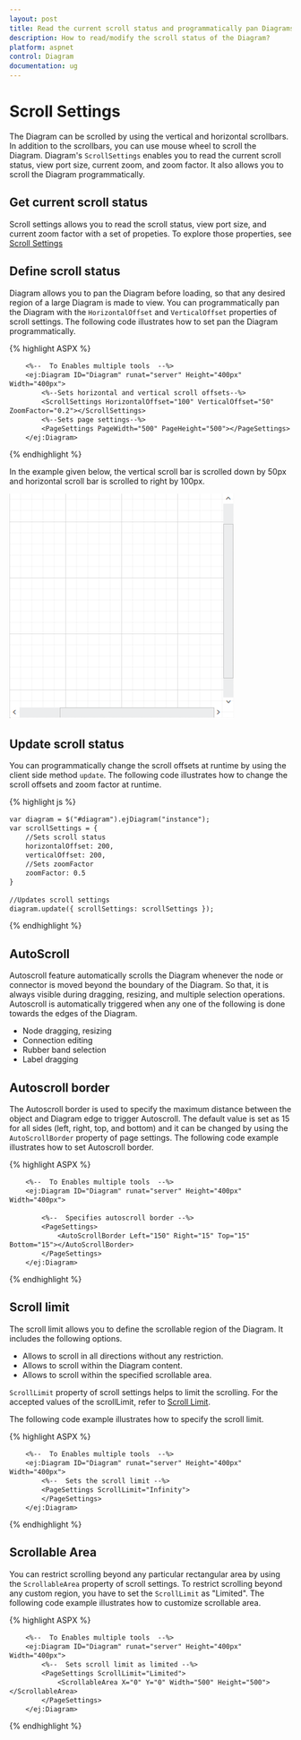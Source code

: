 ```yaml
---
layout: post
title: Read the current scroll status and programmatically pan Diagrams
description: How to read/modify the scroll status of the Diagram?
platform: aspnet
control: Diagram
documentation: ug
---
```


# Scroll Settings
The Diagram can be scrolled by using the vertical and horizontal scrollbars. In addition to the scrollbars, you can use mouse wheel to scroll the Diagram. 
Diagram's `ScrollSettings` enables you to read the current scroll status, view port size, current zoom, and zoom factor. It also allows you to scroll the Diagram programmatically. 

## Get current scroll status

Scroll settings allows you to read the scroll status, view port size, and current zoom factor with a set of propeties. To explore those properties, see [Scroll Settings](http://help.syncfusion.com/CR/cref_files/aspnet/ejweb/Syncfusion.EJ~Syncfusion.JavaScript.DataVisualization.Models.Diagram.ScrollSettings.html "Scroll Settings")

## Define scroll status
Diagram allows you to pan the Diagram before loading, so that any desired region of a large Diagram is made to view. You can programmatically pan the Diagram with the `HorizontalOffset` and `VerticalOffset` properties of scroll settings. The following code illustrates how to set pan the Diagram programmatically.

{% highlight ASPX %}


        <%--  To Enables multiple tools  --%>
        <ej:Diagram ID="Diagram" runat="server" Height="400px" Width="400px">
            <%--Sets horizontal and vertical scroll offsets--%>
            <ScrollSettings HorizontalOffset="100" VerticalOffset="50" ZoomFactor="0.2"></ScrollSettings>
            <%--Sets page settings--%>
            <PageSettings PageWidth="500" PageHeight="500"></PageSettings>
        </ej:Diagram>

{% endhighlight %}

In the example given below, the vertical scroll bar is scrolled down by 50px and horizontal scroll bar is scrolled to right by 100px. 

![](/aspnet/Diagram/Scroll-Settings_images/Scroll-Settings_img1.png)

## Update scroll status

You can programmatically change the scroll offsets at runtime by using the client side method `update`. The following code illustrates how to change the scroll offsets and zoom factor at runtime.

{% highlight js %}

    var diagram = $("#diagram").ejDiagram("instance");
    var scrollSettings = {
        //Sets scroll status
        horizontalOffset: 200,
        verticalOffset: 200,
        //Sets zoomFactor
        zoomFactor: 0.5
    }

    //Updates scroll settings
    diagram.update({ scrollSettings: scrollSettings });

{% endhighlight %}

## AutoScroll 

Autoscroll feature automatically scrolls the Diagram whenever the node or connector is moved beyond the boundary of the Diagram. So that, it is always visible during dragging, resizing, and multiple selection operations. Autoscroll is automatically triggered when any one of the following is done towards the edges of the Diagram.

* Node dragging, resizing 
* Connection editing
* Rubber band selection
* Label dragging

## Autoscroll border

The Autoscroll border is used to specify the maximum distance between the object and Diagram edge to trigger Autoscroll. The default value is set as 15 for all sides (left, right, top, and bottom) and it can be changed by using the `AutoScrollBorder` property of page settings. The following code example illustrates how to set Autoscroll border. 

{% highlight ASPX %}

        <%--  To Enables multiple tools  --%>
        <ej:Diagram ID="Diagram" runat="server" Height="400px" Width="400px">

            <%--  Specifies autoscroll border --%>
            <PageSettings>
                <AutoScrollBorder Left="150" Right="15" Top="15" Bottom="15"></AutoScrollBorder>
            </PageSettings>
        </ej:Diagram>

{% endhighlight %}

## Scroll limit

The scroll limit allows you to define the scrollable region of the Diagram. It includes the following options.

* Allows to scroll in all directions without any restriction.
* Allows to scroll within the Diagram content.
* Allows to scroll within the specified scrollable area.

`ScrollLimit` property of scroll settings helps to limit the scrolling. For the accepted values of the scrollLimit, refer to [Scroll Limit](http://help.syncfusion.com/CR/cref_files/aspnet/ejweb/Syncfusion.EJ~Syncfusion.JavaScript.DataVisualization.Models.Diagram.ScrollLimit.html "Scroll Limit").

The following code example illustrates how to specify the scroll limit.

{% highlight ASPX %}

        <%--  To Enables multiple tools  --%>
        <ej:Diagram ID="Diagram" runat="server" Height="400px" Width="400px">
            <%--  Sets the scroll limit --%>
            <PageSettings ScrollLimit="Infinity">
            </PageSettings>
        </ej:Diagram>

{% endhighlight %}

## Scrollable Area

You can restrict scrolling beyond any particular rectangular area by using the `ScrollableArea` property of scroll settings. To restrict scrolling beyond any custom region, you have to set the `ScrollLimit` as "Limited". The following code example illustrates how to customize scrollable area.

{% highlight ASPX %}

        <%--  To Enables multiple tools  --%>
        <ej:Diagram ID="Diagram" runat="server" Height="400px" Width="400px">
            <%--  Sets scroll limit as limited --%>
            <PageSettings ScrollLimit="Limited">
                <ScrollableArea X="0" Y="0" Width="500" Height="500"></ScrollableArea>
            </PageSettings>
        </ej:Diagram>

{% endhighlight %}
